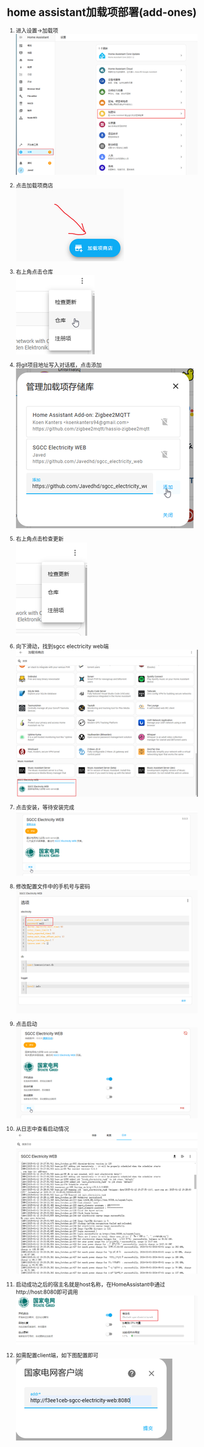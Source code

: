 # home assistant加载项部署(add-ones)

1. 进入设置->加载项  
![add-ones](../assets/add-ones.png)

2. 点击加载项商店  
![add-ones-market](../assets/add-ones-market.png)

3. 右上角点击仓库  
![add-ones-warehouse](../assets/add-ones-warehouse.png)

4. 将git项目地址写入对话框，点击添加  
![add-ones-add-warehouse](../assets/add-ones-add-warehouse.png)

5. 右上角点击检查更新  
![add-ones-update](../assets/add-ones-update.png)

6. 向下滑动，找到sgcc electricity web端  
![add-ones-sgcc-web](../assets/add-ones-sgcc-web.png)

7. 点击安装，等待安装完成  
![add-ones-install](../assets/add-ones-install.png)

8. 修改配置文件中的手机号与密码  
![add-ones-config](../assets/add-ones-config.png)

9. 点击启动  
![add-ones-startup](../assets/add-ones-startup.png)

10. 从日志中查看启动情况  
![add-ones-log](../assets/add-ones-log.png)

11. 启动成功之后的宿主名就是host名称，在HomeAssistant中通过 http://host:8080即可调用  
![add-ones-hostname](../assets/add-ones-hostname.png)

12. 如需配置client端，如下图配置即可  
![add-ones-client](../assets/add-ones-client.png)